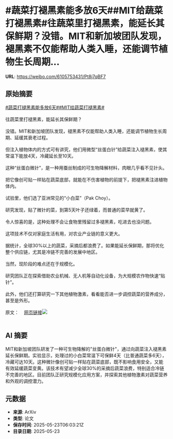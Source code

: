 # #蔬菜打褪黑素能多放6天##MIT给蔬菜打褪黑素#往蔬菜里打褪黑素，能延长其保鲜期？没错。MIT和新加坡团队发现，褪黑素不仅能帮助人类入睡，还能调节植物生长周期...

**URL**: https://weibo.com/6105753431/Pt8j7qBF7

## 原始摘要

<a href="https://m.weibo.cn/search?containerid=231522type%3D1%26t%3D10%26q%3D%23%E8%94%AC%E8%8F%9C%E6%89%93%E8%A4%AA%E9%BB%91%E7%B4%A0%E8%83%BD%E5%A4%9A%E6%94%BE6%E5%A4%A9%23&amp;extparam=%23%E8%94%AC%E8%8F%9C%E6%89%93%E8%A4%AA%E9%BB%91%E7%B4%A0%E8%83%BD%E5%A4%9A%E6%94%BE6%E5%A4%A9%23" data-hide=""><span class="surl-text">#蔬菜打褪黑素能多放6天#</span></a><a href="https://m.weibo.cn/search?containerid=231522type%3D1%26t%3D10%26q%3D%23MIT%E7%BB%99%E8%94%AC%E8%8F%9C%E6%89%93%E8%A4%AA%E9%BB%91%E7%B4%A0%23&amp;extparam=%23MIT%E7%BB%99%E8%94%AC%E8%8F%9C%E6%89%93%E8%A4%AA%E9%BB%91%E7%B4%A0%23" data-hide=""><span class="surl-text">#MIT给蔬菜打褪黑素#</span></a><br><br>往蔬菜里打褪黑素，能延长其保鲜期？<br><br>没错。MIT和新加坡团队发现，褪黑素不仅能帮助人类入睡，还能调节植物生长周期、延缓其衰老过程。<br><br>但注入植物体内的方式可有讲究，他们用微型“丝蛋白针”给蔬菜注入褪黑素，使其常温下能放4天，冷藏延长至10天。<br><br>这种“丝蛋白微针”，是一种用蚕丝制成的可生物降解材料，肉眼几乎看不见针头。<br><br>把它像创可贴一样贴在蔬菜底部，就能在不伤害植物的前提下，把褪黑素注进植物体内。<br><br>试验里，他们选了亚洲常见的“小白菜”（Pak Choy）。<br><br>研究发现，贴了微针的菜，到第5天叶子还绿着，而普通的菜早就黄了。<br><br>令人惊喜的是，这种处理不会让食物里残留过多褪黑素，吃进去也没问题。<br><br>这项技术不仅对家庭生活有用，对农业产业链的意义更大。<br><br>据统计，全球30%以上的蔬菜，采摘后都浪费了。如果能延长保鲜期，那将优化整个供应链，尤其是冷链不完善的发展中地区。<br><br>当然，现阶段的难点还在于规模化。<br><br>研究团队正在探索借助农业机械、无人机等自动化设备，为大规模农作物快速“贴针”。<br><br>此外，他们还打算研究一下其他植物激素，看看能否进一步调控蔬菜的营养成分，甚至是外形。<br><br>原文：<a href="https://weibo.cn/sinaurl?u=https%3A%2F%2Fnews.mit.edu%2F2025%2Fnew-technology-extends-produce-shelf-life-0521" data-hide=""><span class="url-icon"><img style="width: 1rem;height: 1rem" src="https://h5.sinaimg.cn/upload/2015/09/25/3/timeline_card_small_web_default.png" referrerpolicy="no-referrer"></span><span class="surl-text">网页链接</span></a><img style="" src="https://tvax3.sinaimg.cn/large/006Fd7o3gy1i1pagokqqjj30p00gotpo.jpg" referrerpolicy="no-referrer"><br><br>

## AI 摘要

MIT和新加坡团队研发了一种可生物降解的"丝蛋白微针"，通过向蔬菜注入褪黑素延长保鲜期。实验显示，处理过的小白菜常温下可保鲜4天（比普通蔬菜多6天），冷藏可达10天。这种微针像创可贴一样贴在蔬菜底部，既不影响食用安全，又能有效延缓蔬菜变黄。该技术有望减少全球30%的采摘后蔬菜浪费，特别适合冷链不完善的地区。目前团队正研究规模化应用方案，并探索其他植物激素对蔬菜营养和外观的调控潜力。

## 元数据

- **来源**: ArXiv
- **类型**: 论文
- **保存时间**: 2025-05-23T06:03:21Z
- **目录日期**: 2025-05-23
